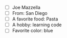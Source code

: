  - [ ] Joe Mazzella
 - [ ] From: San Diego
 - [ ] A favorite food: Pasta
 - [ ] A hobby: learning code
 - [ ] Favorite color: blue
